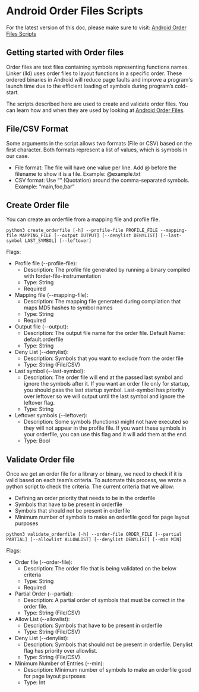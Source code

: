Android Order Files Scripts
============================

For the latest version of this doc, please make sure to visit:
[Android Order Files Scripts](https://android.googlesource.com/toolchain/pgo-profiles/+/refs/heads/main/scripts/README.orderfile.md)

Getting started with Order files
----------------------------------
Order files are text files containing symbols representing functions names.
Linker (lld) uses order files to layout functions in a specific order.
These ordered binaries in Android will reduce page faults and improve a program's launch time due to the efficient loading of symbols during program’s cold-start.

The scripts described here are used to create and validate order files. You can learn how and when they are used by looking at [Android Order Files](https://android.googlesource.com/toolchain/pgo-profiles/+/refs/heads/main/orderfiles/README.md).

File/CSV Format
----------------------------------
Some arguments in the script allows two formats (File or CSV) based on the first character.
Both formats represent a list of values, which is symbols in our case.
- File format: The file will have one value per line.
               Add @ before the filename to show it is a file.
               Example: @example.txt
- CSV format: Use “” (Quotation) around the comma-separated symbols.
              Example: “main,foo,bar”


Create Order file
----------------------------------
You can create an orderfile from a mapping file and profile file.

```
python3 create_orderfile [-h] --profile-file PROFILE_FILE --mapping-file MAPPING_FILE [--output OUTPUT] [--denylist DENYLIST] [--last-symbol LAST_SYMBOL] [--leftover]
```

Flags:
- Profile file (--profile-file):
    - Description: The profile file generated by running a binary compiled with forder-file-instrumentation
    - Type: String
    - Required
- Mapping file (--mapping-file):
    - Description: The mapping file generated during compilation that maps MD5 hashes to symbol names
    - Type: String
    - Required
- Output file (--output):
    - Description: The output file name for the order file. Default Name: default.orderfile
    - Type: String
- Deny List (--denylist):
    - Description: Symbols that you want to exclude from the order file
    - Type: String (File/CSV)
- Last symbol (--last-symbol):
    - Description: The order file will end at the passed last symbol and ignore the symbols after it.
                   If you want an order file only for startup, you should pass the last startup symbol.
                   Last-symbol has priority over leftover so we will output until the last symbol and ignore the leftover flag.
    - Type: String
- Leftover symbols (--leftover):
    - Description: Some symbols (functions) might not have executed so they will not appear in the profile file.
                   If you want these symbols in your orderfile, you can use this flag and it will add them at the end.
    - Type: Bool

Validate Order file
----------------------------------
Once we get an order file for a library or binary, we need to check if it is valid based on each team’s criteria.
To automate this process, we wrote a python script to check the criteria.
The current criteria that we allow:
- Defining an order priority that needs to be in the orderfile
- Symbols that have to be present in orderfile
- Symbols that should not be present in orderfile
- Minimum number of symbols to make an orderfile good for page layout purposes

```
python3 validate_orderfile [-h] --order-file ORDER_FILE [--partial PARTIAL] [--allowlist ALLOWLIST] [--denylist DENYLIST] [--min MIN]
```

Flags:
- Order file (--order-file):
    - Description: The order file that is being validated on the below criteria
    - Type: String
    - Required
- Partial Order (--partial):
    - Description: A partial order of symbols that must be correct in the order file.
    - Type: String (File/CSV)
- Allow List (--allowlist):
    - Description: Symbols that have to be present in orderfile
    - Type: String (File/CSV)
- Deny List (--denylist):
    - Description: Symbols that should not be present in orderfile. Denylist flag has priority over allowlist.
    - Type: String (File/CSV)
- Minimum Number of Entries (--min):
    - Description: Minimum number of symbols to make an orderfile good for page layout purposes
    - Type: Int


